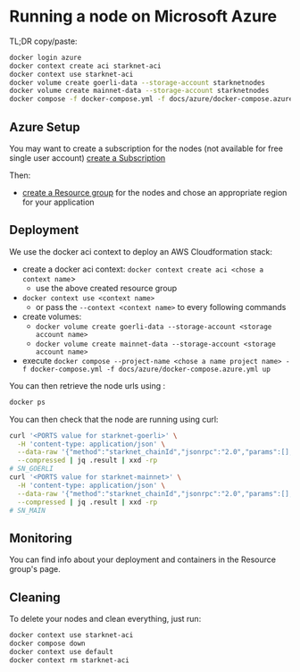 # Running a node on Microsoft Azure

TL;DR copy/paste:

```bash
docker login azure
docker context create aci starknet-aci
docker context use starknet-aci
docker volume create goerli-data --storage-account starknetnodes
docker volume create mainnet-data --storage-account starknetnodes
docker compose -f docker-compose.yml -f docs/azure/docker-compose.azure.yml up
```

## Azure Setup

You may want to create a subscription for the nodes (not available for free single user account)
[create a Subscription](https://portal.azure.com/?quickstart=true#view/Microsoft_Azure_SubscriptionManagement/SubscriptionCreateBlade)

Then:

- [create a Resource group](https://portal.azure.com/?quickstart=true#create/Microsoft.ResourceGroup) for the nodes and chose an appropriate region for your application

## Deployment

We use the docker aci context to deploy an AWS Cloudformation stack:

- create a docker aci context: `docker context create aci <chose a context name`>
  - use the above created resource group
- `docker context use <context name>`
  - or pass the `--context <context name>` to every following commands
- create volumes:
  - `docker volume create goerli-data --storage-account <storage account name>`
  - `docker volume create mainnet-data --storage-account <storage account name>`
- execute `docker compose --project-name <chose a name project name> -f docker-compose.yml -f docs/azure/docker-compose.azure.yml up`

You can then retrieve the node urls using :

```bash
docker ps
```

You can then check that the node are running using curl:

```bash
curl '<PORTS value for starknet-goerli>' \
  -H 'content-type: application/json' \
  --data-raw '{"method":"starknet_chainId","jsonrpc":"2.0","params":[],"id":0}' \
  --compressed | jq .result | xxd -rp
# SN_GOERLI
curl '<PORTS value for starknet-mainnet>' \
  -H 'content-type: application/json' \
  --data-raw '{"method":"starknet_chainId","jsonrpc":"2.0","params":[],"id":0}' \
  --compressed | jq .result | xxd -rp
# SN_MAIN
```

## Monitoring

You can find info about your deployment and containers in the Resource group's page.

## Cleaning

To delete your nodes and clean everything, just run:

```bash
docker context use starknet-aci
docker compose down
docker context use default
docker context rm starknet-aci
```
